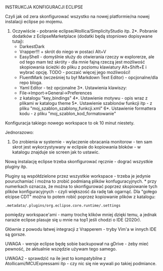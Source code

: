 INSTRUKCJA KONFIGURACJI ECLIPSE

Czyli jak od zera skonfigurować wszystko na nowej platformie/na nowej instalacji eclipse po mojemu.

1. Oczywiście - pobranie eclipse/Atollica/SimplicityStudio itp.
2*. Pobranie dodatków z EclipseMarketplace (dodatki będą stopniowo dopisywane tutaj):
	- DarkestDark
	- Vrapper!!! + skrót do niego w postaci Alt+V
	- EasyShell  - domyślnie służy do otwierania rzeczy w explorerze, ale od tego mam też skróty - dla mnie fajną rzeczą jest możliwość skopiowania ścieżki do pliku z poziomu klawiatury Alt+Shift+E i wybrać opcję. TODO - poczaić więcej jego możliwości!
	- FluentMark (wcześniej tu był Markdown Text Editor) - opcjonalne/dla repo bloga.
	- Yaml Editor - też opcjonalne
3*. Ustawienia klawiszy:
	- File->Import->General->Preferences
	- z katalogu "key_bindings"
4*. Ustawienie motywu - opis wraz z plikami w katalogu theme
5*. Ustawienie szablonów funkcji itp - z pliku "moj_szablon_szablony_funkcji.xml"
6*. Ustawienie formattera kodu - z pliku "moj_szablon_kod_formatowanie"

Konfiguracja takiego nowego workspace to ok 10 minut niestety.

Jednorazowo:

1. Do zrobienia w systemie - wylaczenie obracania monitorow - ten sam skrot jest wykorzystywany w eclipsie do kopiowania bloków - w katalogu znajduje sie screen jak to ustawic.

Nową instalację eclipse trzeba skonfigurować ręcznie - dograć wszystkie pluginy itp.

Pluginy są współdzielone przez wszystkie workspace - trzeba je jedynie pouruchamiać i można to zrobić podmianą plików konfuguracyjnych.
\* przy numerkach oznacza, że można to skonfigurować poprzez skopiowanie tych plików konfiguracyjnych - czyli większość da radę tak ogarnąć.
Dla "gołego elcipse CDT" można to potem robić poprzez kopiowanie plików z katalogu:
```
.metadata/.plugins/org.eclipse.core.runtime/.settings 
```
pomiędzy workspace'ami - mamy trochę klików mniej dzięki temu, a jednak narazie eclipse plasuje się u mnie na top1 jeśli chodzi o IDE (2020r).

Głównie z powodu łatwej integracji z Vrapperem - tryby Vim'a w innych IDE są gorsze.

UWAGA - wersje eclipse będę sobie backupował na gDrive - żeby mieć pewność, że aktualnie wszędzie używam tego samego.

UWAGA2 - sprawdzić na ile jest to kompatybilne z Atollicami/MCUExpressami itp - czy nic się nie wywali po takiej podmiance.